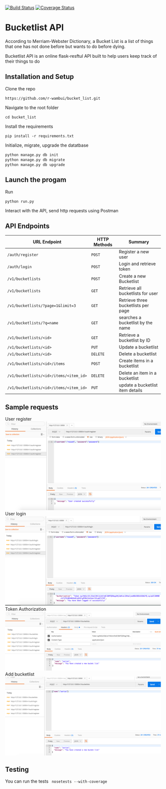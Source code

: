 [![Build Status](https://travis-ci.org/r-wambui/bucket_list.svg?branch=develop)](https://travis-ci.org/r-wambui/bucket_list)
[![Coverage Status](https://coveralls.io/repos/github/r-wambui/bucket_list/badge.svg)](https://coveralls.io/github/r-wambui/bucket_list)

# Bucketlist API
According to Merriam-Webster Dictionary,  a Bucket List is a list of things that one has not done before but wants to do before dying.

Bucketlist API is an online flask-resftul API built to help users keep track of their things to do

## Installation and Setup
Clone the repo
```
https://github.com/r-wambui/bucket_list.git
```
Navigate to the root folder
```
cd bucket_list
```
Install the requirements
```
pip install -r requirements.txt
```
Initialize, migrate, upgrade the datatbase
```
python manage.py db init
python manage.py db migrate
python manage.py db upgrade
```
## Launch the progam
Run 
```
python run.py
```
Interact with the API, send http requests using Postman
## API Endpoints
| URL Endpoint | HTTP Methods | Summary |
| -------- | ------------- | --------- |
| `/auth/register` | `POST`  | Register a new user|
|  `/auth/login` | `POST` | Login and retrieve token|
| `/v1/bucketlists` | `POST` | Create a new Bucketlist |
| `/v1/bucketlists` | `GET` | Retrieve all bucketlists for user |
| `/v1/bucketlists/?page=1&limit=3` | `GET` | Retrieve three bucketlists per page |
 `/v1/bucketlists/?q=name` | `GET` | searches a bucketlist by the name|
| `/v1/bucketlists/<id>` | `GET` |  Retrieve a bucketlist by ID|
| `/v1/bucketlists/<id>` | `PUT` | Update a bucketlist |
| `/v1/bucketlists/<id>` | `DELETE` | Delete a bucketlist |
| `/v1/bucketlists/<id>/items` | `POST` |  Create items in a bucketlist |
| `/v1/bucketlists/<id>/items/<item_id>` | `DELETE`| Delete an item in a bucketlist|
| `/v1/bucketlists/<id>/items/<item_id>` | `PUT`| update a bucketlist item details|
## Sample requests
User register
![Screen shot](app/screenshots/register.png)
User login
![Screen shot](app/screenshots/login.png)
Token Authorization
![Screen shot](app/screenshots/token.png)
Add bucketlist
![Screen shot](app/screenshots/bucket.png)

## Testing
You can run the tests ``` nosetests --with-coverage```
